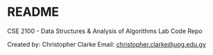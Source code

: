 # README #

CSE 2100 - Data Structures & Analysis of Algorithms Lab Code Repo

Created by: Christopher Clarke
Email: christopher.clarke@uog.edu.gy